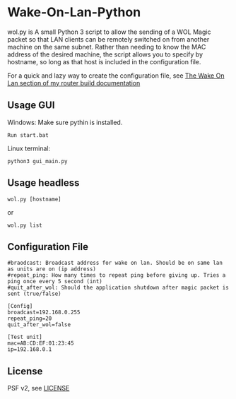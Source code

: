 Wake-On-Lan-Python
==================

wol.py is A small Python 3 script to allow the sending of a WOL Magic packet so that LAN clients can be remotely switched on from another machine on the same subnet. Rather than needing to know the MAC address of the desired machine, the script allows you to specify by hostname, so long as that host is included in the configuration file.

For a quick and lazy way to create the configuration file, see [The Wake On Lan section of my router build documentation](https://www.bentasker.co.uk/documentation/linux/258-usurping-the-bthomehub-with-a-raspberry-pi-part-three-routing-remote-administration-and-utilities#WakeOnLan)


Usage GUI
-------

Windows:
Make sure pythin is installed.

    Run start.bat

Linux terminal:

    python3 gui_main.py


Usage headless
-------

    wol.py [hostname]

or

    wol.py list



Configuration File
--------------------

    #braodcast: Broadcast address for wake on lan. Should be on same lan as units are on (ip address)
    #repeat_ping: How many times to repeat ping before giving up. Tries a ping once every 5 second (int)
    #quit_after_wol: Should the application shutdown after magic packet is sent (true/false)

    [Config]
    broadcast=192.168.0.255
    repeat_ping=20
    quit_after_wol=false

    [Test unit]
    mac=AB:CD:EF:01:23:45
    ip=192.168.0.1


    
    
License
--------

PSF v2, see [LICENSE](LICENSE)
